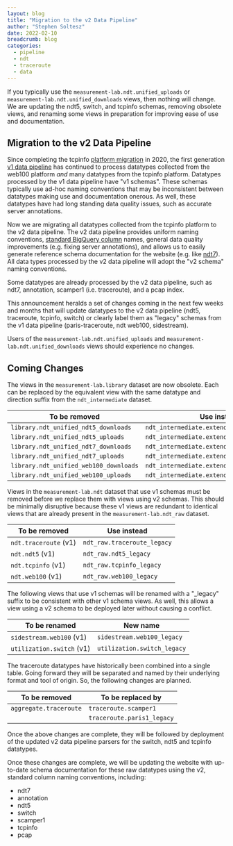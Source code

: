```yaml
---
layout: blog
title: "Migration to the v2 Data Pipeline"
author: "Stephen Soltesz"
date: 2022-02-10
breadcrumb: blog
categories:
  - pipeline
  - ndt
  - traceroute
  - data
---
```


If you typically use the `measurement-lab.ndt.unified_uploads` or
`measurement-lab.ndt.unified_downloads` views, then nothing will change. We are
updating the ndt5, switch, and tcpinfo schemas, removing obsolete views, and
renaming some views in preparation for improving ease of use and documentation.
<!--more-->

## Migration to the v2 Data Pipeline

Since completing the tcpinfo [platform migration][platform] in 2020, the first
generation [v1 data pipeline][v1-pipeline] has continued to process datatypes
collected from the web100 platform *and* many datatypes from the tcpinfo
platform. Datatypes processed by the v1 data pipeline have "v1 schemas". These
schemas typically use ad-hoc naming conventions that may be inconsistent between
datatypes making use and documentation onerous. As well, these datatypes have had
long standing data quality issues, such as accurate server annotations.

Now we are migrating all datatypes collected from the tcpinfo platform to the v2
data pipeline. The v2 data pipeline provides uniform naming conventions,
[standard BigQuery column][standard-columns] names, general data quality
improvements (e.g. fixing server annotations), and allows us to easily generate
reference schema documentation for the website (e.g. like [ndt7][ndt7]). All
data types processed by the v2 data pipeline will adopt the "v2 schema" naming
conventions.

Some datatypes are already processed by the v2 data pipeline, such as ndt7,
annotation, scamper1 (i.e. traceroute), and a pcap index.

This announcement heralds a set of changes coming in the next few weeks and
months that will update datatypes to the v2 data pipeline (ndt5, traceroute,
tcpinfo, switch) or clearly label them as "legacy" schemas from the v1 data
pipeline (paris-traceroute, ndt web100, sidestream).

Users of the `measurement-lab.ndt.unified_uploads` and
`measurement-lab.ndt.unified_downloads` views should experience no changes.

## Coming Changes

The views in the `measurement-lab.library` dataset are now obsolete. Each can be
replaced by the equivalent view with the same datatype and direction suffix from
the `ndt_intermediate` dataset.

|	To be removed	 |	 Use instead  |
| -------------- | -------------- |
| `library.ndt_unified_ndt5_downloads`   | `ndt_intermediate.extended_ndt5_downloads` |
| `library.ndt_unified_ndt5_uploads`	   | `ndt_intermediate.extended_ndt5_uploads` |
| `library.ndt_unified_ndt7_downloads`   | `ndt_intermediate.extended_ndt7_downloads` |
| `library.ndt_unified_ndt7_uploads`     | `ndt_intermediate.extended_ndt7_uploads` |
| `library.ndt_unified_web100_downloads` | `ndt_intermediate.extended_web100_downloads` |
| `library.ndt_unified_web100_uploads`   | `ndt_intermediate.extended_web100_uploads` |

Views in the `measurement-lab.ndt` dataset that use v1 schemas must be removed
before we replace them with views using v2 schemas. This should be minimally
disruptive because these v1 views are redundant to identical views that are
already present in the `measurement-lab.ndt_raw` dataset.

| To be removed | Use instead |
| --------------| ----------- |
| `ndt.traceroute` (v1)	| `ndt_raw.traceroute_legacy` |
| `ndt.ndt5` (v1)       | `ndt_raw.ndt5_legacy` |
| `ndt.tcpinfo` (v1)    | `ndt_raw.tcpinfo_legacy` |
| `ndt.web100` (v1)     | `ndt_raw.web100_legacy` |

The following views that use v1 schemas will be renamed with a "_legacy" suffix
to be consistent with other v1 schema views. As well, this allows a view using a
v2 schema to be deployed later without causing a conflict.

|	To be renamed	| New name |
| ------------- | -------- |
| `sidestream.web100` (v1)  | `sidestream.web100_legacy` |
| `utilization.switch` (v1) | `utilization.switch_legacy`|

The traceroute datatypes have historically been combined into a single table.
Going forward they will be separated and named by their underlying format and
tool of origin. So, the following changes are planned.

|	To be removed	| To be replaced by |
|	-------------	| ----------------- |
|	`aggregate.traceroute` | `traceroute.scamper1` |
|					               | `traceroute.paris1_legacy` |

Once the above changes are complete, they will be followed by deployment of the
updated v2 data pipeline parsers for the switch, ndt5 and tcpinfo datatypes.

Once these changes are complete, we will be updating the website with up-to-date
schema documentation for these raw datatypes using the v2, standard column
naming conventions, including:

* ndt7
* annotation
* ndt5
* switch
* scamper1
* tcpinfo
* pcap

[platform]: https://www.measurementlab.net/blog/the-platform-has-landed
[v1-pipeline]: https://www.measurementlab.net/blog/etl-pipeline
[standard-columns]: https://www.measurementlab.net/blog/long-term-schema-support-standard-columns/
[ndt7]: https://www.measurementlab.net/tests/ndt/ndt7/
